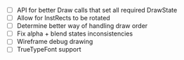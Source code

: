 - [ ] API for better Draw calls that set all required DrawState
- [ ] Allow for InstRects to be rotated
- [ ] Determine better way of handling draw order
- [ ] Fix alpha + blend states inconsistencies
- [ ] Wireframe debug drawing
- [ ] TrueTypeFont support
